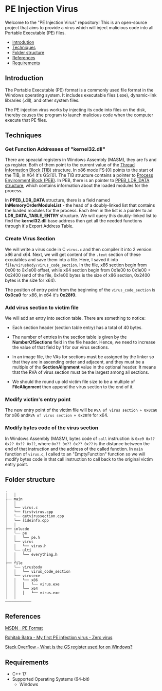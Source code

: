 # PE Injection Virus
 
Welcome to the "PE Injection Virus" repository! This is an open-source project that aims to provide a virus which will inject malicious code into all Portable Executable (PE) files.

- [Introdution](#introduction)
- [Techniques](#techniques)
- [Folder structure](#folder-structure)
- [References](#references)
- [Requirements](#requirements)

Introduction
----------------
The Portable Executable (PE) format is a commonly used file format in the Windows operating system. It includes executable files (.exe), dynamic-link libraries (.dll), and other system files.

The PE injection virus works by injecting its code into files on the disk, thereby causes the program to launch malicious code when the computer execute that PE files.

Techniques
----------------

### Get Function Addresses of "kernel32.dll"

There are speacial registers in Windows Assembly (MASM), they are fs and gs register. Both of them point to the current value of the [Thread Information Block (TIB)](https://learn.microsoft.com/en-us/windows/win32/api/winternl/ns-winternl-teb) structure. In x86 mode FS:\[0\] points to the start of the TIB, in X64 it's GS:\[0\]. The TIB structure contains a pointer to [Process Environment Block (PEB)](https://learn.microsoft.com/en-us/windows/win32/api/winternl/ns-winternl-peb). In PEB, there is an pointer to [PPEB_LDR_DATA structure](https://learn.microsoft.com/en-us/windows/win32/api/winternl/ns-winternl-peb_ldr_data), which contains information about the loaded modules for the process. 

In **PPEB_LDR_DATA** structure, there is a field named **InMemoryOrderModuleList** - the head of a doubly-linked list that contains the loaded modules for the process. Each item in the list is a pointer to an **LDR_DATA_TABLE_ENTRY** structure. We will query this doubly-linked list to find the **kernel32.dll** base address then get all the needed functions through it's Export Address Table.

### Create Virus Section

We will write a virus code in C `virus.c` and then compiler it into 2 version: x86 and x64. Next, we will get content of the `.text` section of these excutables and save them into a file. Here, I saved it into `file/virusbody/virus_code_section`. In the file, x86 section begin from 0x00 to 0x1e00 offset, while x64 section begin from 0x1e00 to 0x1e00 + 0x2400 (end of the file, 0x1e00 bytes is the size of x86 section, 0x2400 bytes is the size for x64).

The position of entry point from the beginning of the `virus_code_section` is **0x0ca0** for x86, in x64 it's **0x28f0**.

### Add virus section to victim file

We will add an entry into section table. There are something to notice:

- Each section header (section table entry) has a total of 40 bytes.

- The number of entries in the section table is given by the **NumberOfSections** field in the file header. Hence, we need to increase the value of that field by 1 for our virus sections.

- In an image file, the VAs for sections must be assigned by the linker so that they are in ascending order and adjacent, and they must be a multiple of the **SectionAlignment** value in the optional header. It means that the RVA of virus section must be the largest among all sections.

- We should the round up old victim file size to be a multiple of **FileAlignment** then append the virus section to the end of it. 

### Modify victim's entry point

The new entry point of the victim file will be `RVA of virus section + 0x0ca0` for x86 and`RVA of virus section + 0x28f0` for x64.

### Modify bytes code of the virus section

In Windows Assembly (MASM), bytes code of `call` instruction is `0xe9 0x?? 0x?? 0x?? 0x??`, where `0x?? 0x?? 0x?? 0x??` is the distance between the end of that instruction and the address of the called function. In `main` function of `virus.c`, I called to an "EmptyFunction" function so we will modify bytes code in that call instruction to call back to the original victim entry point.

Folder structure
----------------
```
.                           
│   │
├── main
│   │
│   └── virus.c
│   └── firstvirus.cpp
│   └── getvirussection.cpp
│   └── sideinfo.cpp
│   │
├── inlucde
│   └── pe
│   │   └── pe.h
│   └── virus
│   │   └── virus.h
│   └── ulti
│   │   └── everything.h
│   │
├── file
│   └── virusbody
│   │   └── virus_code_section
│   └── virusexe
│   │   └── x86
│   │   │   └── virus.exe
│   │   └── x64
│   │   │   └── virus.exe
│   │
────────────	
```

References
----------------

[MSDN - PE Format](https://learn.microsoft.com/en-us/windows/win32/debug/pe-format)

[Rohitab Batra - My first PE infection virus - Zero virus](http://www.rohitab.com/discuss/topic/40857-my-first-pe-infection-virus-zero-virus/)

[Stack Overflow - What is the GS register used for on Windows?](https://stackoverflow.com/questions/39137043/what-is-the-gs-register-used-for-on-windows)


Requirements
---
* C++ 17
* Supported Operating Systems (64-bit)
  * Windows
